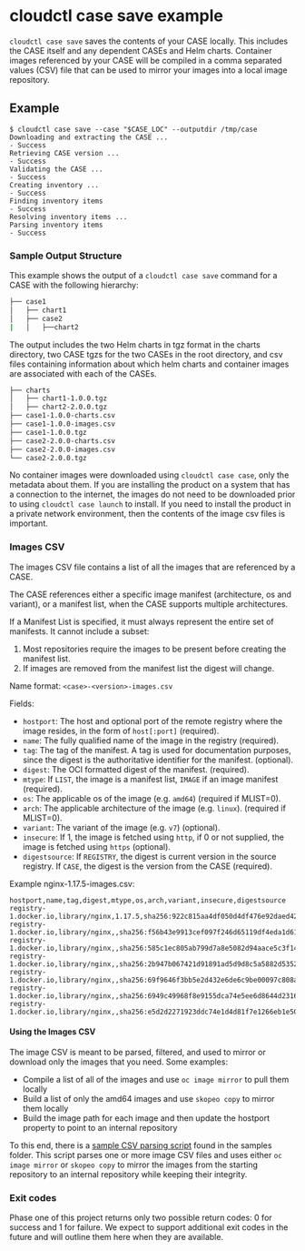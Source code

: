 # cloudctl case save example

`cloudctl case save` saves the contents of your CASE locally. This includes the CASE itself and any dependent CASEs and Helm charts. Container images referenced by your CASE will be compiled in a comma separated values (CSV) file that can be used to mirror your images into a local image repository.

## Example

```
$ cloudctl case save --case "$CASE_LOC" --outputdir /tmp/case
Downloading and extracting the CASE ...
- Success
Retrieving CASE version ...
- Success
Validating the CASE ...
- Success
Creating inventory ...
- Success
Finding inventory items
- Success
Resolving inventory items ...
Parsing inventory items
- Success
```

### Sample Output Structure

This example shows the output of a `cloudctl case save` command for a CASE with the following hierarchy:

```bash
├── case1
│   ├── chart1
│   ├── case2
|   │   ├──chart2
```

The output includes the two Helm charts in tgz format in the charts directory, two CASE tgzs for the two CASEs in the root directory, and csv files containing information about which helm charts and container images are associated with each of the CASEs.

```bash
├── charts
│   ├── chart1-1.0.0.tgz
│   ├── chart2-2.0.0.tgz
├── case1-1.0.0-charts.csv
├── case1-1.0.0-images.csv
├── case1-1.0.0.tgz
├── case2-2.0.0-charts.csv
├── case2-2.0.0-images.csv
└── case2-2.0.0.tgz
```

No container images were downloaded using `cloudctl case case`, only the metadata about them. If you are installing the product on a system that has a connection to the internet, the images do not need to be downloaded prior to using `cloudctl case launch` to install. If you need to install the product in a private network environment, then the contents of the image csv files is important.

### Images CSV

The images CSV file contains a list of all the images that are referenced by a CASE.  

The CASE references either a specific image manifest (architecture, os and variant), or a manifest list, when the CASE supports multiple architectures.

If a Manifest List is specified, it must always represent the entire set of manifests.  It cannot include a subset:
1.  Most repositories require the images to be present before creating the manifest list.  
2.  If images are removed from the manifest list the digest will change.

Name format: 
`<case>-<version>-images.csv`

Fields:
- `hostport`:  The host and optional port of the remote registry where the image resides, in the form of `host[:port]`  (required).
- `name`:  The fully qualified name of the image in the registry (required).
- `tag`: The tag of the manifest. A tag is used for documentation purposes, since the digest is the authoritative identifier for the manifest. (optional).
- `digest`:  The OCI formatted digest of the manifest. (required).
- `mtype`: If `LIST`, the image is a manifest list, `IMAGE` if an image manifest (required).
- `os`: The applicable os of the image (e.g. `amd64`) (required if MLIST=0).
- `arch`:  The applicable architecture of the image (e.g. `linux`). (required if MLIST=0).
- `variant`: The variant of the image (e.g. `v7`) (optional).
- `insecure`: If 1, the image is fetched using `http`, if 0 or not supplied, the image is fetched using `https` (optional).
- `digestsource`: If `REGISTRY`, the digest is current version in the source registry.  If `CASE`, the digest is the version from the CASE (required).

Example nginx-1.17.5-images.csv:
```
hostport,name,tag,digest,mtype,os,arch,variant,insecure,digestsource
registry-1.docker.io,library/nginx,1.17.5,sha256:922c815aa4df050d4df476e92daed4231f466acc8ee90e0e774951b0fd7195a4,LIST,,,,0,CASE
registry-1.docker.io,library/nginx,,sha256:f56b43e9913cef097f246d65119df4eda1d61670f7f2ab720831a01f66f6ff9c,IMAGE,linux,amd64,,0,CASE
registry-1.docker.io,library/nginx,,sha256:585c1ec805ab799d7a8e5082d94aace5c3f1455b75f103ca5ca2b45fdbee75fc,IMAGE,linux,arm,v7,0,CASE
registry-1.docker.io,library/nginx,,sha256:2b947b067421d91891ad5d9d8c5a5882d5352013f4bbcc35604028f975bec8aa,IMAGE,linux,arm64,v8,0,CASE
registry-1.docker.io,library/nginx,,sha256:69f9646f3bb5e2d432e6de6c9be00097c808aed6e8509f6589b886082536affe,IMAGE,linux,386,,0,CASE
registry-1.docker.io,library/nginx,,sha256:6949c49968f8e9155dca74e5ee6d8644d23168f2af248fd9b7045091d13f5d36,IMAGE,linux,ppc64le,,0,CASE
registry-1.docker.io,library/nginx,,sha256:e5d2d2271923ddc74e1d4d81f7e1266eb1e501cc11f6b277ffb89952347e7abc,IMAGE,linux,s390x,,0,CASE
```

#### Using the Images CSV

The image CSV is meant to be parsed, filtered, and used to mirror or download only the images that you need. Some examples:

- Compile a list of all of the images and use `oc image mirror` to pull them locally
- Build a list of only the amd64 images and use `skopeo copy` to mirror them locally
- Build the image path for each image and then update the hostport property to point to an internal repository

To this end, there is a [sample CSV parsing script](samples/parse_csv.sh) found in the samples folder. This script parses one or more image CSV files and uses either `oc image mirror` or `skopeo copy` to mirror the images from the starting repository to an internal repository while keeping their integrity.

### Exit codes

Phase one of this project returns only two possible return codes: 0 for success and 1 for failure. We expect to support additional exit codes in the future and will outline them here when they are available.